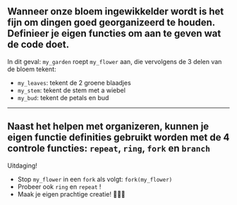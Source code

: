 Wanneer onze bloem ingewikkelder wordt is het fijn om dingen goed georganizeerd te houden. Definieer je eigen functies om aan te geven wat de code doet.
---
In dit geval: `my_garden` roept `my_flower` aan, die vervolgens de 3 delen van de bloem tekent:
- `my_leaves`: tekent de 2 groene blaadjes
- `my_stem`: tekent de stem met a wiebel
- `my_bud`: tekent de petals en bud
---
Naast het helpen met organizeren, kunnen je eigen functie definities gebruikt worden met de 4 controle functies: `repeat`, `ring`, `fork` en `branch`
---
Uitdaging!
- Stop `my_flower` in een `fork` als volgt: `fork(my_flower)`
- Probeer ook `ring` en `repeat` !
- Maak je eigen prachtige creatie! 🌷🌹🌻